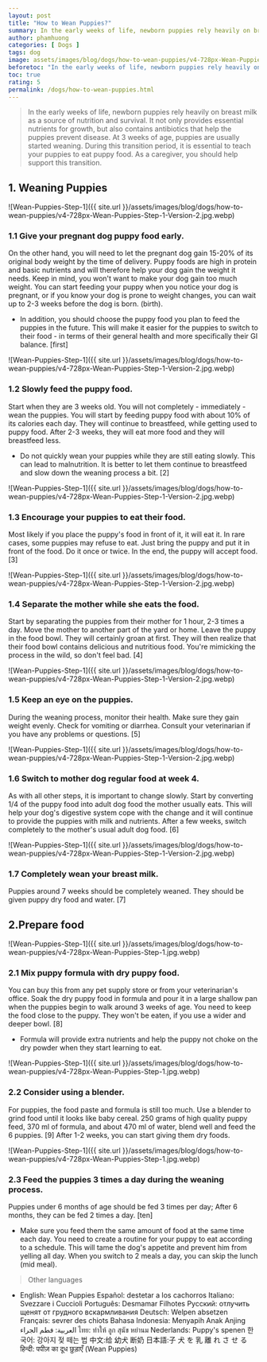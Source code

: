 ```yaml
---
layout: post
title: "How to Wean Puppies?"
summary: In the early weeks of life, newborn puppies rely heavily on breast milk as a source of nutrition and survival. It not only provides essential nutrients for growth, but also contains antibiotics that help the puppies prevent disease. At 3 weeks of age, puppies are usually started weaning. During this transition period, it is essential to teach your puppies to eat puppy food. As a caregiver, you should help support this transition.
author: phamhuong
categories: [ Dogs ]
tags: dog
image: assets/images/blog/dogs/how-to-wean-puppies/v4-728px-Wean-Puppies-Step-1-Version-2.jpg.webp
beforetoc: "In the early weeks of life, newborn puppies rely heavily on breast milk as a source of nutrition and survival. It not only provides essential nutrients for growth, but also contains antibiotics that help the puppies prevent disease. At 3 weeks of age, puppies are usually started weaning. During this transition period, it is essential to teach your puppies to eat puppy food. As a caregiver, you should help support this transition."
toc: true
rating: 5
permalink: /dogs/how-to-wean-puppies.html
---
```


> In the early weeks of life, newborn puppies rely heavily on breast milk as a source of nutrition and survival. It not only provides essential nutrients for growth, but also contains antibiotics that help the puppies prevent disease. At 3 weeks of age, puppies are usually started weaning. During this transition period, it is essential to teach your puppies to eat puppy food. As a caregiver, you should help support this transition.

## 1. Weaning Puppies

![Wean-Puppies-Step-1]({{ site.url }}/assets/images/blog/dogs/how-to-wean-puppies/v4-728px-Wean-Puppies-Step-1-Version-2.jpg.webp)

### 1.1 Give your pregnant dog puppy food early. 

On the other hand, you will need to let the pregnant dog gain 15-20% of its original body weight by the time of delivery. Puppy foods are high in protein and basic nutrients and will therefore help your dog gain the weight it needs. Keep in mind, you won't want to make your dog gain too much weight. You can start feeding your puppy when you notice your dog is pregnant, or if you know your dog is prone to weight changes, you can wait up to 2-3 weeks before the dog is born. (birth).
- In addition, you should choose the puppy food you plan to feed the puppies in the future. This will make it easier for the puppies to switch to their food - in terms of their general health and more specifically their GI balance. [first]

![Wean-Puppies-Step-1]({{ site.url }}/assets/images/blog/dogs/how-to-wean-puppies/v4-728px-Wean-Puppies-Step-1-Version-2.jpg.webp)

### 1.2 Slowly feed the puppy food. 

Start when they are 3 weeks old. You will not completely - immediately - wean the puppies. You will start by feeding puppy food with about 10% of its calories each day. They will continue to breastfeed, while getting used to puppy food. After 2-3 weeks, they will eat more food and they will breastfeed less.
- Do not quickly wean your puppies while they are still eating slowly. This can lead to malnutrition. It is better to let them continue to breastfeed and slow down the weaning process a bit. [2]

![Wean-Puppies-Step-1]({{ site.url }}/assets/images/blog/dogs/how-to-wean-puppies/v4-728px-Wean-Puppies-Step-1-Version-2.jpg.webp)

### 1.3 Encourage your puppies to eat their food. 

Most likely if you place the puppy's food in front of it, it will eat it. In rare cases, some puppies may refuse to eat. Just bring the puppy and put it in front of the food. Do it once or twice. In the end, the puppy will accept food. [3]

![Wean-Puppies-Step-1]({{ site.url }}/assets/images/blog/dogs/how-to-wean-puppies/v4-728px-Wean-Puppies-Step-1-Version-2.jpg.webp)

### 1.4 Separate the mother while she eats the food.

Start by separating the puppies from their mother for 1 hour, 2-3 times a day. Move the mother to another part of the yard or home. Leave the puppy in the food bowl. They will certainly groan at first. They will then realize that their food bowl contains delicious and nutritious food. You're mimicking the process in the wild, so don't feel bad. [4]

![Wean-Puppies-Step-1]({{ site.url }}/assets/images/blog/dogs/how-to-wean-puppies/v4-728px-Wean-Puppies-Step-1-Version-2.jpg.webp)

### 1.5 Keep an eye on the puppies. 

During the weaning process, monitor their health. Make sure they gain weight evenly. Check for vomiting or diarrhea. Consult your veterinarian if you have any problems or questions. [5]

![Wean-Puppies-Step-1]({{ site.url }}/assets/images/blog/dogs/how-to-wean-puppies/v4-728px-Wean-Puppies-Step-1-Version-2.jpg.webp)

### 1.6 Switch to mother dog regular food at week 4. 

As with all other steps, it is important to change slowly. Start by converting 1/4 of the puppy food into adult dog food the mother usually eats. This will help your dog's digestive system cope with the change and it will continue to provide the puppies with milk and nutrients. After a few weeks, switch completely to the mother's usual adult dog food. [6]

![Wean-Puppies-Step-1]({{ site.url }}/assets/images/blog/dogs/how-to-wean-puppies/v4-728px-Wean-Puppies-Step-1-Version-2.jpg.webp)

### 1.7 Completely wean your breast milk. 

Puppies around 7 weeks should be completely weaned. They should be given puppy dry food and water. [7]

## 2.Prepare food

![Wean-Puppies-Step-1]({{ site.url }}/assets/images/blog/dogs/how-to-wean-puppies/v4-728px-Wean-Puppies-Step-1.jpg.webp)

### 2.1 Mix puppy formula with dry puppy food. 

You can buy this from any pet supply store or from your veterinarian's office. Soak the dry puppy food in formula and pour it in a large shallow pan when the puppies begin to walk around 3 weeks of age. You need to keep the food close to the puppy. They won't be eaten, if you use a wider and deeper bowl. [8]
- Formula will provide extra nutrients and help the puppy not choke on the dry powder when they start learning to eat.

![Wean-Puppies-Step-1]({{ site.url }}/assets/images/blog/dogs/how-to-wean-puppies/v4-728px-Wean-Puppies-Step-1.jpg.webp)

### 2.2 Consider using a blender. 

For puppies, the food paste and formula is still too much. Use a blender to grind food until it looks like baby cereal. 250 grams of high quality puppy feed, 370 ml of formula, and about 470 ml of water, blend well and feed the 6 puppies. [9] After 1-2 weeks, you can start giving them dry foods.

![Wean-Puppies-Step-1]({{ site.url }}/assets/images/blog/dogs/how-to-wean-puppies/v4-728px-Wean-Puppies-Step-1.jpg.webp)

### 2.3 Feed the puppies 3 times a day during the weaning process. 

Puppies under 6 months of age should be fed 3 times per day; After 6 months, they can be fed 2 times a day. [ten]
- Make sure you feed them the same amount of food at the same time each day. You need to create a routine for your puppy to eat according to a schedule. This will tame the dog's appetite and prevent him from yelling all day. When you switch to 2 meals a day, you can skip the lunch (mid meal).

> Other languages
- English: Wean Puppies Español: destetar a los cachorros Italiano: Svezzare i Cuccioli Português: Desmamar Filhotes Русский: отлучить щенят от грудного вскармливания Deutsch: Welpen absetzen Français: sevrer des chiots Bahasa Indonesia: Menyapih Anak Anjing العربية: فطم الجراء ไทย: ทำให้ ลูก สุนัข หย่านม Nederlands: Puppy's spenen 한국어: 강아지 젖 떼는 법 中文:给 幼犬 断奶 日本語:子 犬 を 乳 離 れ さ せ る हिन्दी: पपीज़ का दूध छुड़ाएँ (Wean Puppies)